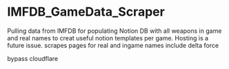 # IMFDB_GameData_Scraper
Pulling data from IMFDB for populating Notion DB with all weapons in game and real names to creat useful notion templates per game.
Hosting is a future issue.
 scrapes pages for real and ingame names
include delta force

bypass cloudflare 
